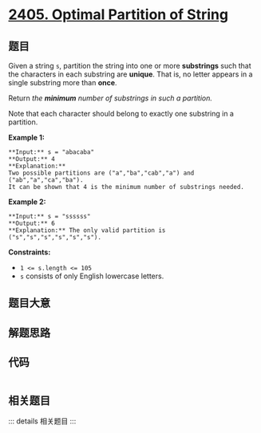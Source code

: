 # [2405. Optimal Partition of String](https://leetcode.com/problems/optimal-partition-of-string)

## 题目

Given a string `s`, partition the string into one or more **substrings** such
that the characters in each substring are **unique**. That is, no letter
appears in a single substring more than **once**.

Return _the **minimum** number of substrings in such a partition._

Note that each character should belong to exactly one substring in a
partition.



**Example 1:**

    
    
    **Input:** s = "abacaba"
    **Output:** 4
    **Explanation:**
    Two possible partitions are ("a","ba","cab","a") and ("ab","a","ca","ba").
    It can be shown that 4 is the minimum number of substrings needed.
    

**Example 2:**

    
    
    **Input:** s = "ssssss"
    **Output:** 6
    **Explanation:** The only valid partition is ("s","s","s","s","s","s").
    



**Constraints:**

  * `1 <= s.length <= 105`
  * `s` consists of only English lowercase letters.


## 题目大意

## 解题思路

## 代码

```javascript

```

## 相关题目

::: details 相关题目
:::

